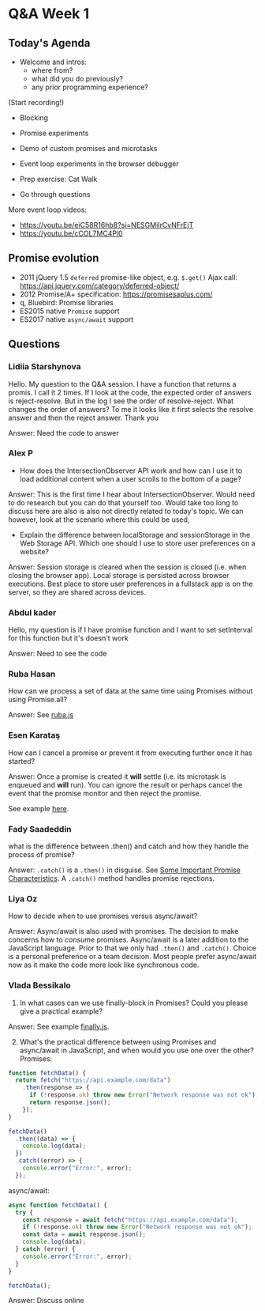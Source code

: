 <!-- cSpell:disable -->

# Q&A Week 1

## Today's Agenda

- Welcome and intros:
  - where from?
  - what did you do previously?
  - any prior programming experience?

(Start recording!)

- Blocking

- Promise experiments

- Demo of custom promises and microtasks

- Event loop experiments in the browser debugger

- Prep exercise: Cat Walk

- Go through questions

More event loop videos:

- <https://youtu.be/eiC58R16hb8?si=NESGMiIrCvNFrEjT>
- <https://youtu.be/cCOL7MC4Pl0>

## Promise evolution

- 2011 jQuery 1.5 `deferred` promise-like object, e.g. `$.get()` Ajax call: <https://api.jquery.com/category/deferred-object/>
- 2012 Promise/A+ specification: <https://promisesaplus.com/>
- q, Bluebird: Promise libraries
- ES2015 native `Promise` support
- ES2017 native `async/await` support

## Questions

### Lidiia Starshynova

Hello. My question to the Q&A session.
I have a function that returns a promis. I call it 2 times. If I look at the code, the expected order of answers is reject-resolve. But in the log I see the order of resolve-reject. What changes the order of answers? To me it looks like it first selects the resolve answer and then the reject answer.
Thank you

Answer: Need the code to answer

### Alex P

- How does the IntersectionObserver API work and how can I use it to load additional content when a user scrolls to the bottom of a page?

Answer: This is the first time I hear about IntersectionObserver. Would need to do research but you can do that yourself too. Would take too long to discuss here are also is also not directly related to today's topic. We can however, look at the scenario where this could be used,

- Explain the difference between localStorage and sessionStorage in the Web Storage API. Which one should I use to store user preferences on a website?

Answer: Session storage is cleared when the session is closed (i.e. when closing the browser app). Local storage is persisted across browser executions. Best place to store user preferences in a fullstack app is on the server, so they are shared across devices.

### Abdul kader

Hello, my question is
if I have promise function and I want to set setInterval
for  this function but it's doesn't work

Answer: Need to see the code

### Ruba Hasan

How can we process a set of data at the same time using Promises without using Promise.all?

Answer: See [ruba.js](./cohort50/ruba.js)

### Esen Karataş

How can I cancel a promise or prevent it from executing further once it has started?

Answer: Once a promise is created it **will** settle (i.e. its microtask is enqueued and **will** run). You can ignore the result or perhaps cancel the event that the promise monitor and then reject the promise.

See example [here](./cohort50/esen/).

### Fady Saadeddin

what is the difference between .then() and catch and how they handle the process of promise?

Answer: `.catch()` is a `.then()` in disguise. See [Some Important Promise Characteristics](https://github.com/remarcmij/promise-demo?tab=readme-ov-file#some-important-promise-characteristics). A `.catch()` method handles promise rejections.

### Liya Oz

How to decide when to use promises versus async/await?

Answer: Async/await is also used with promises. The decision to make concerns how to _consume_ promises. Async/await is a later addition to the JavaScript language. Prior to that we only had `.then()` and `.catch()`. Choice is a personal preference or a team decision. Most people prefer async/await now as it make the code more look like synchronous code.

### Vlada Bessikalo

1) In what cases can we use finally-block in Promises? Could you please give a practical example?

Answer: See example [finally.js](./finally.js).

2) What's the practical difference between using Promises and async/await in JavaScript, and when would you use one over the other?
Promises:

```js
function fetchData() {
  return fetch("https://api.example.com/data")
    .then(response => {
      if (!response.ok) throw new Error("Network response was not ok");
      return response.json();
    });
}

fetchData()
  .then((data) => {
    console.log(data);
  })
  .catch((error) => {
    console.error("Error:", error);
  });
```

async/await:

```js
async function fetchData() {
  try {
    const response = await fetch("https://api.example.com/data");
    if (!response.ok) throw new Error("Network response was not ok");
    const data = await response.json();
    console.log(data);
  } catch (error) {
    console.error("Error:", error);
  }
}

fetchData();
```

Answer: Discuss online
